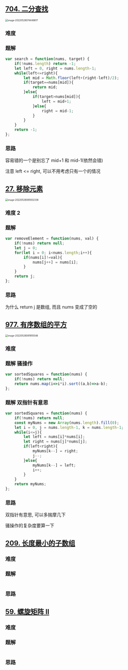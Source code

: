 ## [704. 二分查找](https://leetcode.cn/problems/binary-search/)

<img src="https://wuzhi-img.oss-cn-shanghai.aliyuncs.com/img/image-20220528074448617.png" alt="image-20220528074448617" style="zoom:50%;" />

### 难度

### 题解

```js
var search = function(nums, target) {
    if(!nums.length) return -1;
    let left = 0, right = nums.length-1;
    while(left<=right){
        let mid = Math.floor(left+(right-left)/2);
        if(target==nums[mid]){
            return mid;
        }else{
            if(target>nums[mid]){
                left = mid+1;
            }else{
                right = mid-1;
            }
        }
    }
    return -1;
};
```

### 思路

容易错的一个是别忘了 mid+1 和 mid-1(依然会错)

注意 left <= right, 可以不用考虑只有一个的情况

## [27. 移除元素](https://leetcode.cn/problems/remove-element/)

<img src="https://wuzhi-img.oss-cn-shanghai.aliyuncs.com/img/image-20220528085932336.png" alt="image-20220528085932336" style="zoom:50%;" />

### 难度 2

### 题解

```js
var removeElement = function(nums, val) {
    if(!nums) return null;
    let j = 0;
    for(let i = 0; i<nums.length;i++){
        if(nums[i]!=val){
            nums[j++] = nums[i];
        }
    }
    return j;
};
```

### 思路

为什么 return j 是数组, 而且 nums 变成了空的

## [977. 有序数组的平方](https://leetcode.cn/problems/squares-of-a-sorted-array/)

<img src="https://wuzhi-img.oss-cn-shanghai.aliyuncs.com/img/image-20220528081955546.png" alt="image-20220528081955546" style="zoom:50%;" />

### 难度

### 题解 骚操作

```js
var sortedSquares = function(nums) {
    if(!nums) return null;
    return nums.map(i=>i*i).sort((a,b)=>a-b);
};
```

### 题解 双指针有意思

```js
var sortedSquares = function(nums) {
    if(!nums) return null;
    const myNums = new Array(nums.length).fill(0);
    let i = 0, j = nums.length-1, k = nums.length-1;
    while(i<=j){
        let left = nums[i]*nums[i];
        let right = nums[j]*nums[j];
        if(left<right){
            myNums[k--] = right;
            j--;
        }else{
            myNums[k--] = left;
            i++;
        }
    }
    return myNums;
};
```

### 思路

双指针有意思, 可以多揣摩几下

骚操作的复杂度要算一下

## [209. 长度最小的子数组](https://leetcode.cn/problems/minimum-size-subarray-sum/)



### 难度

### 题解

```js

```

### 思路



## [59. 螺旋矩阵 II](https://leetcode.cn/problems/spiral-matrix-ii/)



### 难度

### 题解

```js

```

### 思路

